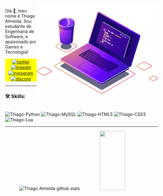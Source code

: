 <img src="https://github.com/ThiagoDCode/ThiagoDCode/blob/main/imagem/computer-illustration.png" alt="ilustração de um computador" min-width="400px" max-width="400px" width="400px" align="right">

<p align="left">
Olá 👋, meu nome é Thiago Almeida. Sou estudante de Engenharia de Software, e apaixonado por Games e Tecnologia!
</p>

<p align="center" style="background:yellow">
<a href="https://twitter.com/ThiagoDCode" target="_blank">
  <img align="center" src="https://img.shields.io/badge/-ThiagoDCode-05122A?style=flat&logo=twitter" alt="twitter"/>  
</a>
<a href="https://linkedin.com/in/thiago-almeida-dcode" target="_blank">
  <img align="center" src="https://img.shields.io/badge/-Thiago Almeida-05122A?style=flat&logo=linkedin" alt="linkedin"/>
</a>
<a href="https://instagram.com/lee_thiago" target="_blank">
 <img align="center" src="https://img.shields.io/badge/-Thiago Almeida-05122A?style=flat&logo=instagram" alt="instagram"/>
</a>
<a href="https://discord.gg/dallasdev" target="_blank">
 <img align="center" src="https://img.shields.io/badge/-Dallas Dev-05122A?style=flat&logo=discord" alt="discord"/>
</a>
</p>

---

### 🛠 Skills:
<div style="display: inline_block"><br>
  <img align="center" alt="Thiago-Python" height="40" src="https://cdn.jsdelivr.net/gh/devicons/devicon/icons/python/python-original.svg">
  <img align="center" alt="Thiago-MySQL" height="55" src="https://cdn.jsdelivr.net/gh/devicons/devicon/icons/mysql/mysql-original-wordmark.svg">
  <img align="center" alt="Thiago-HTML5" height="40" src="https://cdn.jsdelivr.net/gh/devicons/devicon/icons/html5/html5-original.svg">
  <img align="center" alt="Thiago-CSS3" height="40" src="https://cdn.jsdelivr.net/gh/devicons/devicon/icons/css3/css3-original.svg">
  <img align="center" alt="Thiago-Lua" height="50" src="https://cdn.jsdelivr.net/gh/devicons/devicon/icons/lua/lua-plain-wordmark.svg">
</div>

---

<div align="center">  
  <img width="49%" height="195px" src="https://github-readme-stats.vercel.app/api?username=ThiagoDCode&show_icons=true&count_private=true&hide_border=true&text_color=c9d1d9&bg_color=0d1117&theme=gotham&rank_icon=github" alt="Thiago Almeida github stats" /> 
  <img width="41%" height="195px" src="https://github-readme-stats.vercel.app/api/top-langs/?username=ThiagoDCode&layout=compact&hide_border=true&title_color=279b7f&text_color=FFFFFF&bg_color=0d1117" />
</div>
